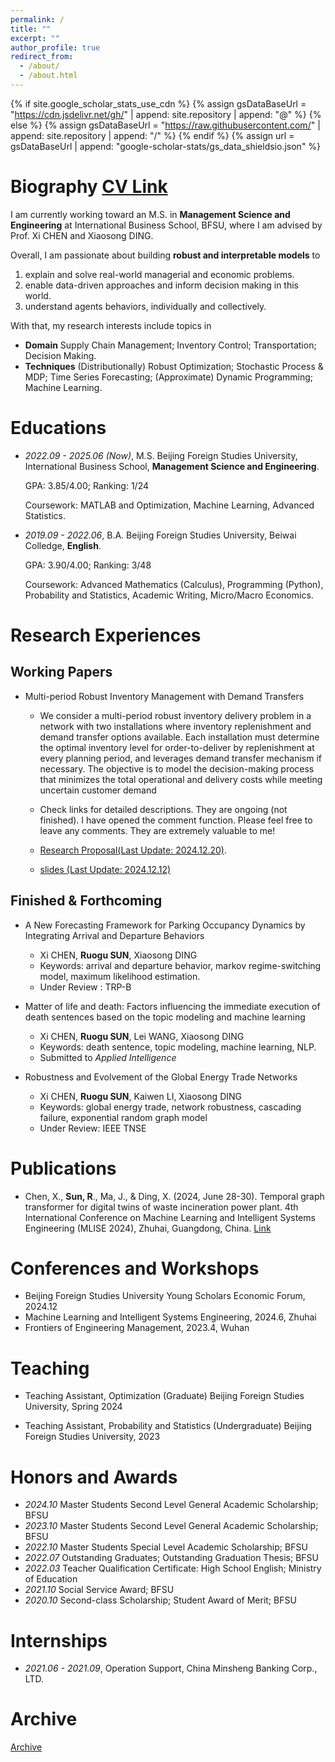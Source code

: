 ```yaml
---
permalink: /
title: ""
excerpt: ""
author_profile: true
redirect_from: 
  - /about/
  - /about.html
---
```


{% if site.google_scholar_stats_use_cdn %}
{% assign gsDataBaseUrl = "https://cdn.jsdelivr.net/gh/" | append: site.repository | append: "@" %}
{% else %}
{% assign gsDataBaseUrl = "https://raw.githubusercontent.com/" | append: site.repository | append: "/" %}
{% endif %}
{% assign url = gsDataBaseUrl | append: "google-scholar-stats/gs_data_shieldsio.json" %}

<span class='anchor' id='about-me'></span>

# ​Biography [CV Link](https://drive.google.com/file/d/1GvNFQ-4Dr4p2tIRbC5U22v8v9ZrTD2GN/view?usp=sharing)
I am currently working toward an M.S. in **Management Science and Engineering** at International Business School, BFSU, where I am advised by Prof. Xi CHEN and Xiaosong DING. 

Overall, I am passionate about building **robust and interpretable models** to
1. explain and solve real-world managerial and economic problems.
2. enable data-driven approaches and inform decision making in this world.
3. understand agents behaviors, individually and collectively.

With that, my research interests include topics in
+ **Domain** Supply Chain Management; Inventory Control; Transportation; Decision Making.
+ **Techniques** (Distributionally) Robust Optimization; Stochastic Process & MDP; Time Series Forecasting; (Approximate) Dynamic Programming; Machine Learning.



# Educations
- *2022.09 - 2025.06 (Now)*, M.S. Beijing Foreign Studies University, International Business School, **Management Science and Engineering**.

  GPA: 3.85/4.00; Ranking: 1/24

  Coursework: MATLAB and Optimization, Machine Learning, Advanced Statistics.
- *2019.09 - 2022.06*, B.A. Beijing Foreign Studies University, Beiwai Colledge, **English**.

  GPA: 3.90/4.00; Ranking: 3/48

  Coursework: Advanced Mathematics (Calculus), Programming (Python), Probability and Statistics, Academic Writing, Micro/Macro Economics.

<!-- # 🔥 News
- *2024.08*: &nbsp;🎉🎉 A paper is submitted to the *IEEE Transactions on Network Science and Engineering*.
- *2024.06*: &nbsp;🎉🎉 Participated in *4th International Conference on Machine Learning and Intelligent Systems Engineering (MLISE 2024)* 
- *2024.05*: &nbsp;🎉🎉 A paper is submitted to the *IEEE Transactions on Network Science and Engineering*.
- *2023.11*: &nbsp;🎉🎉 A paper is submitted to the *Artificial Intelligence and Law*.
- *2022.07*: &nbsp;🎉🎉 Graduated from Beiwai College with awards *Outstanding Graduates* and *Outstanding Graduation Thesis*. -->

# Research Experiences


## Working Papers
+ Multi-period Robust Inventory Management with Demand Transfers 

  + We consider a multi-period robust inventory delivery problem in a network with two installations where inventory replenishment and demand transfer options available. Each installation must determine the optimal inventory level for order-to-deliver by replenishment at every planning period, and leverages demand transfer mechanism if necessary. The objective is to model the decision-making process that minimizes the total operational and delivery costs while meeting uncertain customer demand

  + Check links for detailed descriptions. They are ongoing (not finished). I have opened the comment function. Please feel free to leave any comments. They are extremely valuable to me! 
  + [Research Proposal(Last Update: 2024.12.20)](https://drive.google.com/file/d/11RZdiYnNeC9IcYMVedrUxEQWbJ8C4RTb/view?usp=sharing).
  + [slides (Last Update: 2024.12.12)](https://drive.google.com/file/d/1hBCH3dWNYTAWec-GBrUI-KVcZd4jcShj/view?usp=sharing)


## Finished & Forthcoming
+ A New Forecasting Framework for Parking Occupancy Dynamics by Integrating Arrival and Departure Behaviors
  + Xi CHEN, **Ruogu SUN**, Xiaosong DING
  + Keywords: arrival and departure behavior, markov regime-switching model, maximum likelihood estimation.
  + Under Review : TRP-B


+ Matter of life and death: Factors influencing the immediate execution of death sentences based on the topic modeling and machine learning
  + Xi CHEN, **Ruogu SUN**, Lei WANG, Xiaosong DING
  + Keywords: death sentence, topic modeling, machine learning, NLP.
  + Submitted to *Applied Intelligence*


+ Robustness and Evolvement of the Global Energy Trade Networks
  + Xi CHEN, **Ruogu SUN**, Kaiwen LI, Xiaosong DING
  + Keywords: global energy trade, network robustness, cascading failure, exponential random graph model
  + Under Review: IEEE TNSE


# Publications 
+ Chen, X., **Sun, R**., Ma, J., & Ding, X. (2024, June 28-30). Temporal graph transformer for digital twins of waste incineration power plant. 4th International Conference on Machine Learning and Intelligent Systems Engineering (MLISE 2024), Zhuhai, Guangdong, China. [Link](https://ieeexplore.ieee.org/document/10674369)


# Conferences and Workshops
+ Beijing Foreign Studies University Young Scholars Economic Forum, 2024.12
+ Machine Learning and Intelligent Systems Engineering, 2024.6, Zhuhai
+ Frontiers of Engineering Management, 2023.4, Wuhan

# Teaching
+ Teaching Assistant, Optimization (Graduate)
Beijing Foreign Studies University, Spring 2024

+ Teaching Assistant, Probability and Statistics (Undergraduate)
Beijing Foreign Studies University, 2023



# Honors and Awards
- *2024.10* Master Students Second Level General Academic Scholarship; BFSU
- *2023.10* Master Students Second Level General Academic Scholarship; BFSU
- *2022.10* Master Students Special Level Academic Scholarship; BFSU
- *2022.07* Outstanding Graduates; Outstanding Graduation Thesis; BFSU
- *2022.03* Teacher Qualification Certificate: High School English; Ministry of Education 
- *2021.10* Social Service Award; BFSU
- *2020.10* Second-class Scholarship; Student Award of Merit; BFSU


<!-- # 💬 Invited Talks
- *2021.06*, Lorem ipsum dolor sit amet, consectetur adipiscing elit. Vivamus ornare aliquet ipsum, ac tempus justo dapibus sit amet. 
- *2021.03*, Lorem ipsum dolor sit amet, consectetur adipiscing elit. Vivamus ornare aliquet ipsum, ac tempus justo dapibus sit amet.  \| [\[video\]](https://github.com/) -->

# Internships
- *2021.06 - 2021.09*, Operation Support, China Minsheng Banking Corp., LTD.

# Archive
<a href="https://plqj.github.io/"> Archive </a>